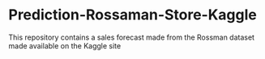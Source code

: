 # Prediction-Rossaman-Store-Kaggle
This repository contains a sales forecast made from the Rossman dataset made available on the Kaggle site
